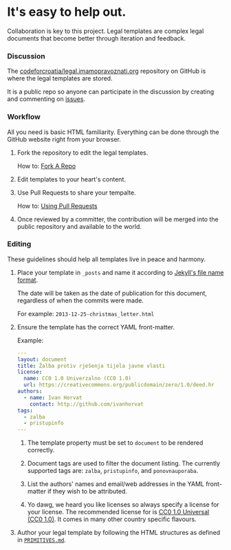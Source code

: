 # It's easy to help out.

Collaboration is key to this project. Legal templates are complex legal documents that become better through iteration and feedback.

### Discussion

The [codeforcroatia/legal.imamopravoznati.org](https://github.com/codeforcroatia/legal.imamopravoznati.org) repository on GitHub is where the legal templates are stored.

It is a public repo so anyone can participate in the discussion by creating and commenting on [issues](https://github.com/codeforcroatia/legal.imamopravoznati.org/issues).

### Workflow

All you need is basic HTML familiarity. Everything can be done through the GitHub website right from your browser.

1. Fork the repository to edit the legal templates.

    How to: [Fork A Repo](https://help.github.com/articles/fork-a-repo)

1. Edit templates to your heart's content.

1. Use Pull Requests to share your tempalte.

    How to: [Using Pull Requests](https://help.github.com/articles/using-pull-requests)

1. Once reviewed by a committer, the contribution will be merged into the public repository and available to the world.

### Editing

These guidelines should help all templates live in peace and harmony.

1. Place your template in `_posts` and name it according to [Jekyll's file name format](http://jekyllrb.com/docs/posts/).

    The date will be taken as the date of publication for this document, regardless of when the commits were made.

    For example: `2013-12-25-christmas_letter.html`

1. Ensure the template has the correct YAML front-matter.

    Example:

    ```yaml
    ---
    layout: document
    title: Žalba protiv rješenja tijela javne vlasti
    license:
      name: CC0 1.0 Univerzalno (CC0 1.0)
      url: https://creativecommons.org/publicdomain/zero/1.0/deed.hr
    authors:
      - name: Ivan Horvat
        contact: http://github.com/ivanhorvat
    tags:
      - zalba
      - pristupinfo
    ---
    ```

    1. The template property must be set to `document` to be rendered correctly.

    1. Document tags are used to filter the document listing. The currently supported tags are: `zalba`, `pristupinfo`, and `ponovnauporaba`.

    1. List the authors' names and email/web addresses in the YAML front-matter if they wish to be attributed.

    1. Yo dawg, we heard you like licenses so always specify a license for your license. The recommended license for is [CC0 1.0 Universal (CC0 1.0)](https://creativecommons.org/publicdomain/zero/1.0/deed.hr). It comes in many other country specific flavours.

1. Author your legal template by following the HTML structures as defined in [`PRIMITIVES.md`](PRIMITIVES.md).
